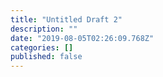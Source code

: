 ```yaml
---
title: "Untitled Draft 2"
description: ""
date: "2019-08-05T02:26:09.768Z"
categories: []
published: false
---
```



